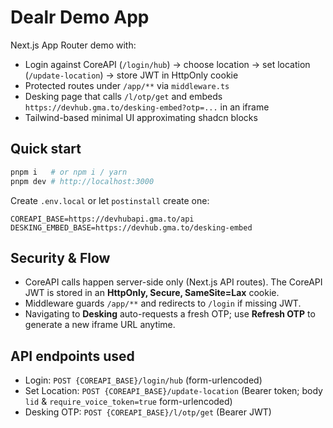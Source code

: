 # Dealr Demo App

Next.js App Router demo with:
- Login against CoreAPI (`/login/hub`) → choose location → set location (`/update-location`) → store JWT in HttpOnly cookie
- Protected routes under `/app/**` via `middleware.ts`
- Desking page that calls `/l/otp/get` and embeds `https://devhub.gma.to/desking-embed?otp=...` in an iframe
- Tailwind-based minimal UI approximating shadcn blocks

## Quick start

```bash
pnpm i   # or npm i / yarn
pnpm dev # http://localhost:3000
```

Create `.env.local` or let `postinstall` create one:

```
COREAPI_BASE=https://devhubapi.gma.to/api
DESKING_EMBED_BASE=https://devhub.gma.to/desking-embed
```

## Security & Flow

- CoreAPI calls happen server-side only (Next.js API routes). The CoreAPI JWT is stored in an **HttpOnly, Secure, SameSite=Lax** cookie.
- Middleware guards `/app/**` and redirects to `/login` if missing JWT.
- Navigating to **Desking** auto-requests a fresh OTP; use **Refresh OTP** to generate a new iframe URL anytime.

## API endpoints used

- Login: `POST {COREAPI_BASE}/login/hub` (form-urlencoded)
- Set Location: `POST {COREAPI_BASE}/update-location` (Bearer token; body `lid` & `require_voice_token=true` form-urlencoded)
- Desking OTP: `POST {COREAPI_BASE}/l/otp/get` (Bearer JWT)

